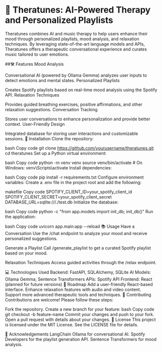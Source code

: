 # 🎵 Theratunes: AI-Powered Therapy and Personalized Playlists

Theratunes combines AI and music therapy to help users enhance their mood through personalized playlists, mood analysis, and relaxation techniques. By leveraging state-of-the-art language models and APIs, Theratunes offers a therapeutic conversational experience and curates music tailored to user emotions.

##🛠️ Features
Mood Analysis

Conversational AI (powered by Ollama Gemma) analyzes user inputs to detect emotions and mental states.
Personalized Playlists

Creates Spotify playlists based on real-time mood analysis using the Spotify API.
Relaxation Techniques

Provides guided breathing exercises, positive affirmations, and other relaxation suggestions.
Conversation Tracking

Stores user conversations to enhance personalization and provide better context.
User-Friendly Design

Integrated database for storing user interactions and customizable sessions.
🔧 Installation
Clone the repository:

bash
Copy code
git clone https://github.com/yourusername/theratunes.git
cd theratunes
Set up a Python virtual environment:

bash
Copy code
python -m venv venv
source venv/bin/activate  # On Windows: venv\Scripts\activate
Install dependencies:

bash
Copy code
pip install -r requirements.txt
Configure environment variables: Create a .env file in the project root and add the following:

makefile
Copy code
SPOTIFY_CLIENT_ID=your_spotify_client_id
SPOTIFY_CLIENT_SECRET=your_spotify_client_secret
DATABASE_URL=sqlite:///./test.db
Initialize the database:

bash
Copy code
python -c "from app.models import init_db; init_db()"
Run the application:

bash
Copy code
uvicorn app.main:app --reload
📚 Usage
Have a Conversation
Use the /chat endpoint to analyze your mood and receive personalized suggestions.

Generate a Playlist
Call /generate_playlist to get a curated Spotify playlist based on your mood.

Relaxation Techniques
Access guided activities through the /relax endpoint.

💻 Technologies Used
Backend: FastAPI, SQLAlchemy, SQLite
AI Models: Ollama Gemma, Sentence Transformers
APIs: Spotify API
Frontend: React (planned for future versions)
🚀 Roadmap
Add a user-friendly React-based interface.
Enhance relaxation features with audio and video content.
Support more advanced therapeutic tools and techniques.
🤝 Contributing
Contributions are welcome! Please follow these steps:

Fork the repository.
Create a new branch for your feature:
bash
Copy code
git checkout -b feature-name
Commit your changes and push to your fork.
Open a pull request with details about your changes.
📄 License
This project is licensed under the MIT License. See the LICENSE file for details.

🙌 Acknowledgements
LangChain Ollama for conversational AI.
Spotify Developers for the playlist generation API.
Sentence Transformers for mood analysis.
